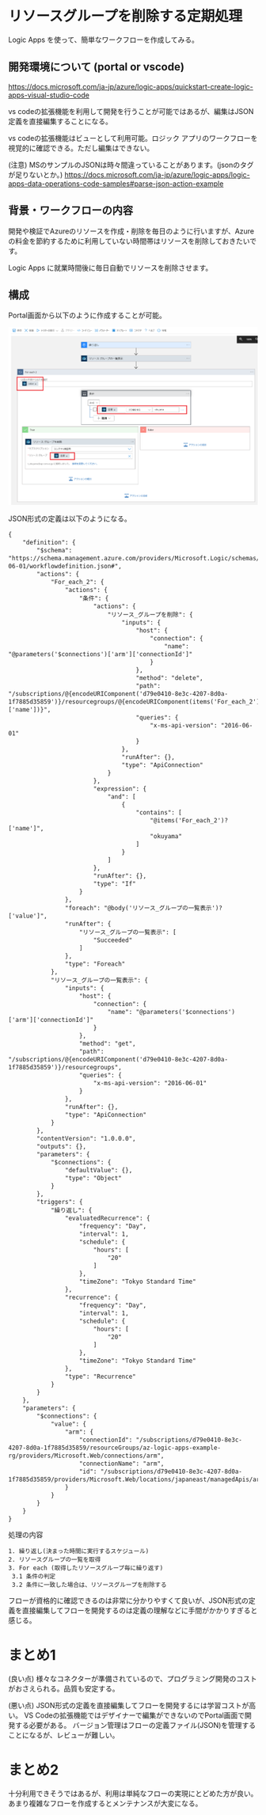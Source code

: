 # リソースグループを削除する定期処理

Logic Apps を使って、簡単なワークフローを作成してみる。

## 開発環境について (portal or vscode)

https://docs.microsoft.com/ja-jp/azure/logic-apps/quickstart-create-logic-apps-visual-studio-code

vs codeの拡張機能を利用して開発を行うことが可能ではあるが、編集はJSON定義を直接編集することになる。

vs codeの拡張機能はビューとして利用可能。ロジック アプリのワークフローを視覚的に確認できる。ただし編集はできない。

(注意) MSのサンプルのJSONは時々間違っていることがあります。(jsonのタグが足りないとか。)
https://docs.microsoft.com/ja-jp/azure/logic-apps/logic-apps-data-operations-code-samples#parse-json-action-example


## 背景・ワークフローの内容

開発や検証でAzureのリソースを作成・削除を毎日のように行いますが、Azureの料金を節約するために利用していない時間帯はリソースを削除しておきたいです。

Logic Apps に就業時間後に毎日自動でリソースを削除させます。


## 構成
Portal画面から以下のように作成することが可能。

![delete_resoucegroup_by_name](./delete_resoucegroup_by_name.PNG)

JSON形式の定義は以下のようになる。
```
{
    "definition": {
        "$schema": "https://schema.management.azure.com/providers/Microsoft.Logic/schemas/2016-06-01/workflowdefinition.json#",
        "actions": {
            "For_each_2": {
                "actions": {
                    "条件": {
                        "actions": {
                            "リソース_グループを削除": {
                                "inputs": {
                                    "host": {
                                        "connection": {
                                            "name": "@parameters('$connections')['arm']['connectionId']"
                                        }
                                    },
                                    "method": "delete",
                                    "path": "/subscriptions/@{encodeURIComponent('d79e0410-8e3c-4207-8d0a-1f7885d35859')}/resourcegroups/@{encodeURIComponent(items('For_each_2')?['name'])}",
                                    "queries": {
                                        "x-ms-api-version": "2016-06-01"
                                    }
                                },
                                "runAfter": {},
                                "type": "ApiConnection"
                            }
                        },
                        "expression": {
                            "and": [
                                {
                                    "contains": [
                                        "@items('For_each_2')?['name']",
                                        "okuyama"
                                    ]
                                }
                            ]
                        },
                        "runAfter": {},
                        "type": "If"
                    }
                },
                "foreach": "@body('リソース_グループの一覧表示')?['value']",
                "runAfter": {
                    "リソース_グループの一覧表示": [
                        "Succeeded"
                    ]
                },
                "type": "Foreach"
            },
            "リソース_グループの一覧表示": {
                "inputs": {
                    "host": {
                        "connection": {
                            "name": "@parameters('$connections')['arm']['connectionId']"
                        }
                    },
                    "method": "get",
                    "path": "/subscriptions/@{encodeURIComponent('d79e0410-8e3c-4207-8d0a-1f7885d35859')}/resourcegroups",
                    "queries": {
                        "x-ms-api-version": "2016-06-01"
                    }
                },
                "runAfter": {},
                "type": "ApiConnection"
            }
        },
        "contentVersion": "1.0.0.0",
        "outputs": {},
        "parameters": {
            "$connections": {
                "defaultValue": {},
                "type": "Object"
            }
        },
        "triggers": {
            "繰り返し": {
                "evaluatedRecurrence": {
                    "frequency": "Day",
                    "interval": 1,
                    "schedule": {
                        "hours": [
                            "20"
                        ]
                    },
                    "timeZone": "Tokyo Standard Time"
                },
                "recurrence": {
                    "frequency": "Day",
                    "interval": 1,
                    "schedule": {
                        "hours": [
                            "20"
                        ]
                    },
                    "timeZone": "Tokyo Standard Time"
                },
                "type": "Recurrence"
            }
        }
    },
    "parameters": {
        "$connections": {
            "value": {
                "arm": {
                    "connectionId": "/subscriptions/d79e0410-8e3c-4207-8d0a-1f7885d35859/resourceGroups/az-logic-apps-example-rg/providers/Microsoft.Web/connections/arm",
                    "connectionName": "arm",
                    "id": "/subscriptions/d79e0410-8e3c-4207-8d0a-1f7885d35859/providers/Microsoft.Web/locations/japaneast/managedApis/arm"
                }
            }
        }
    }
}
```
処理の内容
```
1. 繰り返し(決まった時間に実行するスケジュール)
2. リソースグループの一覧を取得
3. For each (取得したリソースグループ毎に繰り返す)
 3.1 条件の判定 
 3.2 条件に一致した場合は、リソースグループを削除する
```
フローが資格的に確認できるのは非常に分かりやすくて良いが、JSON形式の定義を直接編集してフローを開発するのは定義の理解などに手間がかかりすぎると感じる。

# まとめ1
(良い点)
様々なコネクターが準備されているので、プログラミング開発のコストがおさえられる。品質も安定する。

(悪い点)
JSON形式の定義を直接編集してフローを開発するには学習コストが高い。
VS Codeの拡張機能ではデザイナーで編集ができないのでPortal画面で開発する必要がある。
バージョン管理はフローの定義ファイル(JSON)を管理することになるが、レビューが難しい。

# まとめ2
十分利用できそうではあるが、利用は単純なフローの実現にとどめた方が良い。あまり複雑なフローを作成するとメンテナンスが大変になる。


